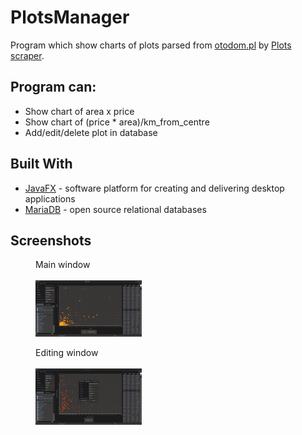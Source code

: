 # PlotsManager

Program which show charts of plots parsed from [otodom.pl](https://www.otodom.pl/) by [Plots scraper](https://github.com/Dimonium-239/Scraper).

## Program can:
- Show chart of area x price
- Show chart of (price * area)/km_from_centre
- Add/edit/delete plot in database

## Built With
* [JavaFX](https://openjfx.io/) - software platform for creating and delivering desktop applications
* [MariaDB](https://mariadb.org/) - open source relational databases

## Screenshots 
<div align="left">
    <figure class="image1">
        <figcaption>Main window</figcaption><br>
        <span><img src="https://github.com/Dimonium-239/PlotsManager/blob/master/Screenshots/MainWindowPlots.png" width="40%" alt="Main window"></span>
    </figure>
    <figure class="image2">
        <figcaption>Editing window</figcaption><br>
        <span><img src="https://github.com/Dimonium-239/PlotsManager/blob/master/Screenshots/EditPlotPlots.png" width="40%" alt="Editing window"> </span>
    </figure>
</div>
